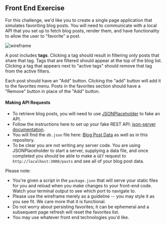 ## Front End Exercise

For this challenge, we'd like you to create a single page application that simulates
favoriting blog posts. You will need to communicate with a local API that you set up to fetch blog posts, render them,
and have functionality to allow the user to "favorite" a post.

![wireframe](https://gist.githubusercontent.com/kamirdjanian/12f72bb9bdb080c0e69dc1e5def66ae1/raw/e4d39b0108650eb8decb30bacb4f7c7d5b9567d1/Front-End%2520Wireframe.png)

A post includes **tags**. Clicking a tag should result in filtering only posts that share that tag.
Tags that are filtered should appear at the top of the blog list. Clicking a tag that appears next to "active tags" should remove that tag from the active filters.

Each post should have an "Add" button. Clicking the "add" button will add it to the favorites menu.
Posts in the favorites section should have a "Remove" button in place of the "Add" button.

#### Making API Requests

* To retrieve blog posts, you will need to use [JSONPlaceholder](http://jsonplaceholder.typicode.com/) to fake an API.
* Follow the instructions here to set up your fake REST API: [json-server documentation](https://github.com/typicode/json-server).
* You will find the `db.json` file here: [Blog Post Data](https://gist.github.com/kamirdjanian/04b3c417d8d747c3a69df6a673165bb2) as well as in this repository.
* To be clear you are not writing any server code. You are using JSONPlaceholder to start a server, supplying a data file, and once completed you should be able to make a `GET` request to `http://localhost:3000/posts` and see all of your blog post data.

Please note:

* You're given a script in the `package.json` that will serve your static files for you and reload when you make changes to your front-end code. Watch your terminal output to see which port to navigate to.
* Please use the wireframe merely as a guideline -- you may style it as you see fit. We care more that it is functional.
* Do not worry about persisting favorites; it can be ephemeral and a subsequent page refresh will reset the favorites list.
* You may use whatever front end technologies you'd like.
